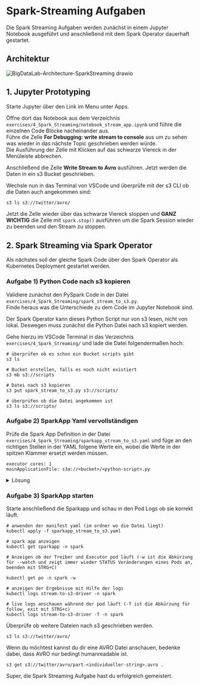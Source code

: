 # Spark-Streaming Aufgaben
Die Spark Streaming Aufgaben werden zunächst in einem Jupyter Notebook ausgeführt und anschließend mit dem Spark Operator dauerhaft gestartet.

## Architektur

![BigDataLab-Architecture-SparkStreaming drawio](https://user-images.githubusercontent.com/16557412/212683374-676acaba-c4d6-4944-844d-ce43c2878421.png)

## 1. Jupyter Prototyping

Starte Jupyter über den Link im Menu unter Apps.

Öffne dort das Notebook aus dem Verzeichnis `exercises/4_Spark_Streaming/notebook_stream_app.ipynb` und führe die einzelnen Code Blöcke nacheinander aus.  
Führe die Zelle **For Debugging: write stream to console** aus um zu sehen was wieder in das nächste Topic geschrieben werden würde.   
Die Ausführung der Zelle mit Klicken auf das schwarze Viereck in der Menüleiste abbrechen.   

Anschließend die Zelle **Write Stream to Avro** ausführen. Jetzt werden die Daten in ein s3 Bucket geschrieben. <br>

Wechsle nun in das Terminal von VSCode und überprüfe mit der s3 CLI ob die Daten auch angekommen sind:

```bash
s3 ls s3://twitter/avro/
```

Jetzt die Zelle wieder über das schwarze Viereck stoppen und **GANZ WICHTIG** die Zelle mit `spark.stop()` ausführen um die Spark Session wieder zu beenden und den Stream zu stoppen.  

## 2. Spark Streaming via Spark Operator

Als nächstes soll der gleiche Spark Code über den Spark Operator als Kubernetes Deployment gestartet werden.

### Aufgabe 1) Python Code nach s3 kopieren

Validiere zunächst den PySpark Code in der Datei `exercises/4_Spark_Streaming/spark_stream_to_s3.py`.  
Finde heraus was die Unterschiede zu dem Code im Jupyter Notebook sind. <br>

Der Spark Operator kann dieses Python Script nur von s3 lesen, nicht von lokal. Deswegen muss zunächst die Python Datei nach s3 kopiert werden.

Gehe hierzu im VSCode Terminal in das Verzeichnis `exercises/4_Spark_Streaming/` und lade die Datei folgendermaßen hoch:
```
# überprüfen ob es schon ein Bucket scripts gibt
s3 ls

# Bucket erstellen, falls es noch nicht existiert
s3 mb s3://scripts

# Datei nach s3 kopieren
s3 put spark_stream_to_s3.py s3://scripts/

# überprüfen ob die Datei angekommen ist
s3 ls s3://scripts/
```

### Aufgabe 2) SparkApp Yaml vervollständigen
Prüfe die Spark App Definition in der Datei `exercises/4_Spark_Streaming/sparkapp_stream_to_s3.yaml` und füge an den richtigen Stellen in der YAML folgene Werte ein, wobei die Werte in der spitzen Klammer ersetzt werden müssen.

```
executor cores: 1
mainApplicationFile: s3a://<bucket>/<python-script>.py
```

<details>
<summary>Lösung </summary>
  
<p>
verwende in den eckigen Klammern
**bucket:** `scripts`  
**python-script:** `spark_stream_to_s3´  

</details>
</p>


### Aufgabe 3) SparkApp starten
Starte anschließend die Sparkapp und schau in den Pod Logs ob sie korrekt läuft. <br>

```
# anwenden der manifest yaml (im ordner wo die Datei liegt)
kubectl apply -f sparkapp_stream_to_s3.yaml

# spark app anzeigen
kubectl get sparkapp -n spark

# Anzeigen ob der Treiber und Executor pod läuft (-w ist die Abkürzung für --watch und zeigt immer wieder STATUS Veränderungen eines Pods an, beenden mit STRG+C)

kubectl get po -n spark -w

# anzeigen der Ergebnisse mit Hilfe der logs
kubectl logs stream-to-s3-driver -n spark

# live logs anschauen während der pod läuft (-f ist die Abkürzung für follow, exit mit STRG+c)
kubectl logs stream-to-s3-driver -f -n spark
```

Überprüfe ob weitere Dateien nach s3 geschrieben werden. <br>

```
s3 ls s3://twitter/avro/
```

Wenn du möchtest kannst du dir eine AVRO Datei anschauen, bedenke dabei, dass AVRO nur bedingt humanreadable ist.

```
s3 get s3://twitter/avro/part-<individueller-string>.avro .
```

Super, die Spark Streaming Aufgabe hast du erfolgreich gemeistert.
